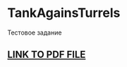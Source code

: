 # TankAgainsTurrels
Тестовое задание
 ## [LINK TO PDF FILE](https://github.com/AlexDevEdd/TankAgainsTurrels/blob/main/%D0%A2%D0%B5%D1%81%D1%82%D0%BE%D0%B2%D0%BE%D0%B5%20%D0%B7%D0%B0%D0%B4%D0%B0%D0%BD%D0%B8%D0%B5.pdf)
